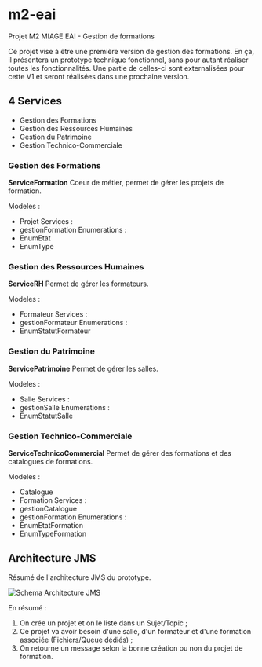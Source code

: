 # m2-eai
Projet M2 MIAGE EAI - Gestion de formations

Ce projet vise à être une première version de gestion des formations. En ça, il présentera un prototype technique fonctionnel, sans pour autant réaliser toutes les fonctionnalités. Une partie de celles-ci sont externalisées pour cette V1 et seront réalisées dans une prochaine version.

## 4 Services
* Gestion des Formations
* Gestion des Ressources Humaines
* Gestion du Patrimoine
* Gestion Technico-Commerciale

### Gestion des Formations
__ServiceFormation__
Coeur de métier, permet de gérer les projets de formation.

Modeles :
* Projet
Services :
* gestionFormation
Enumerations :
* EnumEtat
* EnumType

### Gestion des Ressources Humaines
__ServiceRH__
Permet de gérer les formateurs.

Modeles :
* Formateur
Services :
* gestionFormateur
Enumerations :
* EnumStatutFormateur

### Gestion du Patrimoine
__ServicePatrimoine__
Permet de gérer les salles.

Modeles :
* Salle
Services :
* gestionSalle
Enumerations :
* EnumStatutSalle

### Gestion Technico-Commerciale
__ServiceTechnicoCommercial__
Permet de gérer des formations et des catalogues de formations.

Modeles :
* Catalogue
* Formation
Services :
* gestionCatalogue
* gestionFormation
Enumerations :
* EnumEtatFormation
* EnumTypeFormation


## Architecture JMS

Résumé de l'architecture JMS du prototype.

![Schema Architecture JMS](https://zupimages.net/up/19/49/x840.jpg)

En résumé :
1. On crée un projet et on le liste dans un Sujet/Topic ;
2. Ce projet va avoir besoin d'une salle, d'un formateur et d'une formation associée (Fichiers/Queue dédiés) ;
3. On retourne un message selon la bonne création ou non du projet de formation.


